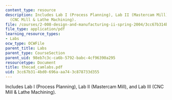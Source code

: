 ```yaml
---
content_type: resource
description: Includes Lab I (Process Planning), Lab II (Mastercam Mill), and Lab III
  (CNC Mill & Lathe Machining).
file: /courses/2-008-design-and-manufacturing-ii-spring-2004/3cc67b314bd0696aaa743c878733d355_thecad_camlabs.pdf
file_type: application/pdf
learning_resource_types:
- Labs
ocw_type: OCWFile
parent_title: Labs
parent_type: CourseSection
parent_uid: 98eb7c3c-ca6b-5792-babc-4cf96390a295
resourcetype: Document
title: thecad_camlabs.pdf
uid: 3cc67b31-4bd0-696a-aa74-3c878733d355
---
```

Includes Lab I (Process Planning), Lab II (Mastercam Mill), and Lab III (CNC Mill & Lathe Machining).

